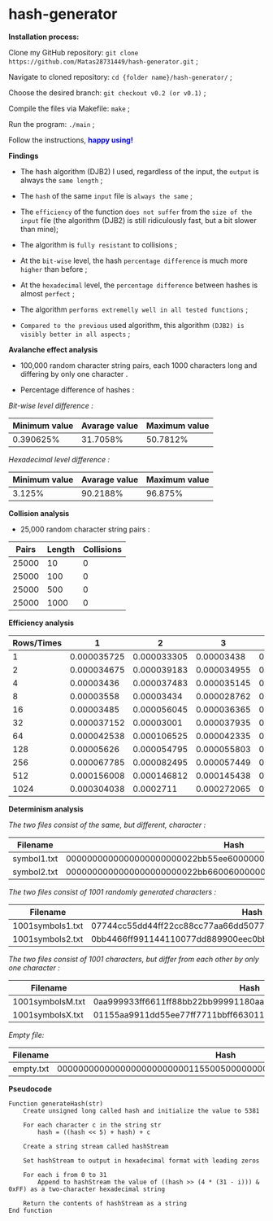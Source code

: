 # hash-generator

**Installation process:**

Clone my GitHub repository: `git clone https://github.com/Matas28731449/hash-generator.git` ;

Navigate to cloned repository: `cd {folder name}/hash-generator/` ;

Choose the desired branch: `git checkout v0.2 (or v0.1)` ;

Compile the files via Makefile: `make` ;

Run the program: `./main` ;

Follow the instructions, <b style="color: blue">happy using!</b>

**Findings**

- The hash algorithm (DJB2) I used, regardless of the input, the `output` is always the `same length` ;

- The `hash` of the same `input` file is `always the same` ;

- The `efficiency` of the function `does not suffer` from the `size of the input` file (the algorithm (DJB2) is still ridiculously fast, but a bit slower than mine);

- The algorithm is `fully resistant` to collisions ;

- At the `bit-wise` level, the hash `percentage difference` is much more `higher` than before ;

- At the `hexadecimal` level, the `percentage difference` between hashes is almost `perfect` ;

- The algorithm `performs extremelly well in all tested functions` ;

- `Compared to the previous` used algorithm, this algorithm `(DJB2) is visibly better in all aspects` ;

**Avalanche effect analysis**

- 100,000 random character string pairs, each 1000 characters long and differing by only one character .

- Percentage difference of hashes :
    
*Bit-wise level difference :*

| Minimum value | Avarage value | Maximum value |
|---------------|---------------|---------------|
| 0.390625%     | 31.7058%      | 50.7812%      |

*Hexadecimal level difference :*

| Minimum value | Avarage value | Maximum value |
|---------------|---------------|---------------|
| 3.125%        | 90.2188%      | 96.875%       |

**Collision analysis**

- 25,000 random character string pairs :

| Pairs | Length | Collisions |
|-------|--------|------------|
| 25000 | 10     | 0          |
| 25000 | 100    | 0          |
| 25000 | 500    | 0          |
| 25000 | 1000   | 0          |

**Efficiency analysis**

| Rows/Times | 1           | 2           | 3           | 4           | 5           | Avg. time  |
|------------|-------------|-------------|-------------|-------------|-------------|------------|
| 1          | 0.000035725 | 0.000033305 | 0.00003438  | 0.000035015 | 0.000034465 | 0.00003457 |
| 2          | 0.000034675 | 0.000039183 | 0.000034955 | 0.000033395 | 0.000035067 | 0.00020202 |
| 4          | 0.00003436  | 0.000037483 | 0.000035145 | 0.00003508  | 0.000034585 | 0.00003533 |
| 8          | 0.00003558  | 0.00003434  | 0.000028762 | 0.000035118 | 0.000034497 | 0.00003366 |
| 16         | 0.00003485  | 0.000056045 | 0.000036365 | 0.000036208 | 0.000029417 | 0.00003857 |
| 32         | 0.000037152 | 0.00003001  | 0.000037935 | 0.000038383 | 0.000037945 | 0.00003628 |
| 64         | 0.000042538 | 0.000106525 | 0.000042335 | 0.000044285 | 0.000042878 | 0.00005571 |
| 128        | 0.00005626  | 0.000054795 | 0.000055803 | 0.00005634  | 0.000055607 | 0.00005576 |
| 256        | 0.000067785 | 0.000082495 | 0.000057449 | 0.000084812 | 0.000086797 | 0.00007586 |
| 512        | 0.000156008 | 0.000146812 | 0.000145438 | 0.00014607  | 0.00014652  | 0.00014817 |
| 1024       | 0.000304038 | 0.0002711   | 0.000272065 | 0.000271907 | 0.000418733 | 0.00030756 |

**Determinism analysis**

*The two files consist of the same, but different, character :*

| Filename    | Hash                                                             |
|-------------|------------------------------------------------------------------|
| symbol1.txt | 0000000000000000000000022bb55ee60000000000000000000000022bb55ee6 |
| symbol2.txt | 0000000000000000000000022bb660060000000000000000000000022bb66006 |

*The two files consist of 1001 randomly generated characters :*

| Filename         | Hash                                                             |
|------------------|------------------------------------------------------------------|
| 1001symbols1.txt | 07744cc55dd44ff22cc88cc77aa66dd507744cc55dd44ff22cc88cc77aa66dd5 |
| 1001symbols2.txt | 0bb4466ff991144110077dd889900eec0bb4466ff991144110077dd889900eec |

*The two files consist of 1001 characters, but differ from each other by only one character :*

| Filename         | Hash                                                             |
|------------------|------------------------------------------------------------------|
| 1001symbolsM.txt | 0aa999933ff6611ff88bb22bb99991180aa999933ff6611ff88bb22bb9999118 |
| 1001symbolsX.txt | 01155aa9911dd55ee77ff7711bbff66301155aa9911dd55ee77ff7711bbff663 |

*Empty file:*

| Filename  | Hash                                                             |
|-----------|------------------------------------------------------------------|
| empty.txt | 0000000000000000000000000115500500000000000000000000000001155005 |

**Pseudocode**

```
Function generateHash(str)
    Create unsigned long called hash and initialize the value to 5381

    For each character c in the string str
        hash = ((hash << 5) + hash) + c

    Create a string stream called hashStream

    Set hashStream to output in hexadecimal format with leading zeros

    For each i from 0 to 31
        Append to hashStream the value of ((hash >> (4 * (31 - i))) & 0xFF) as a two-character hexadecimal string

    Return the contents of hashStream as a string
End function
```
